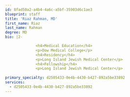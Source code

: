 ```yaml
---
id: 8fad50a2-a4b4-4a6c-a5bf-35903d6c1ae3
blueprint: staff
title: 'Riaz Rahman, MD'
first_name: Riaz
last_name: Rahman
degree: MD
bio: |2-

              <h4>Medical Education</h4>
              <p>Dow Medical College</p>
              <h4>Residency</h4>
              <p>Long Island Jewish Medical Center</p>
              <h4>Fellowship</h4>
              <p>Long Island Jewish Medical Center</p>
          
primary_specialty: d2505433-0e4b-4430-b427-892a5be33892
services:
  - d2505433-0e4b-4430-b427-892a5be33892
---
```

